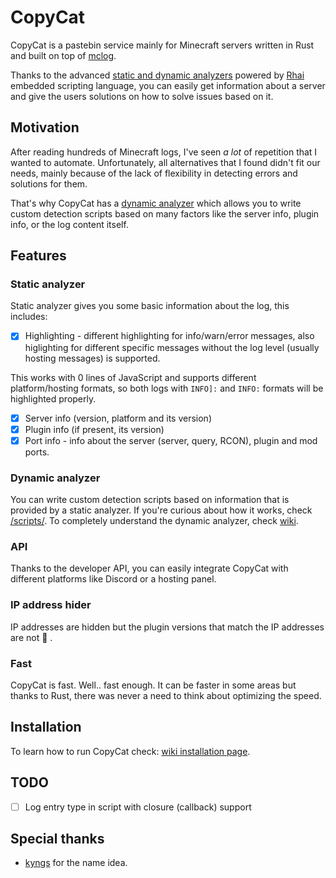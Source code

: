 # CopyCat
CopyCat is a pastebin service mainly for Minecraft servers written in Rust and built on top of [mclog](https://github.com/quick-898/mclog).

Thanks to the advanced [static and dynamic analyzers](https://github.com/quick-898/copycat/wiki/Analyzer) powered by [Rhai](https://rhai.rs/) embedded scripting language, you can easily get information about a server and give the users solutions on how to solve issues based on it.

## Motivation
After reading hundreds of Minecraft logs, I've seen *a lot* of repetition that I wanted to automate. Unfortunately, all alternatives that I found didn't fit our needs, mainly because of the lack of flexibility in detecting errors and solutions for them.

That's why CopyCat has a [dynamic analyzer](https://github.com/quick-898/copycat/wiki/Analyzer#Dynamic) which allows you to write custom detection scripts based on many factors like the server info, plugin info, or the log content itself.

## Features
### Static analyzer
Static analyzer gives you some basic information about the log, this includes:
- [x] Highlighting - different highlighting for info/warn/error messages, also higlighting for different specific messages without the log level (usually hosting messages) is supported.

This works with 0 lines of JavaScript and supports different platform/hosting formats, so both logs with `INFO]:` and `INFO:` formats will be highlighted properly.
- [x] Server info (version, platform and its version)
- [x] Plugin info (if present, its version)
- [x] Port info - info about the server (server, query, RCON), plugin and mod ports.

### Dynamic analyzer
You can write custom detection scripts based on information that is provided by a static analyzer. If you're curious about how it works, check [/scripts/](/scripts/).
To completely understand the dynamic analyzer, check [wiki](https://github.com/quick-898/copycat/wiki/Analyzer#Dynamic).

### API
Thanks to the developer API, you can easily integrate CopyCat with different platforms like Discord or a hosting panel.

### IP address hider
IP addresses are hidden but the plugin versions that match the IP addresses are not :tada: .

### Fast
CopyCat is fast. Well.. fast enough. It can be faster in some areas but thanks to Rust, there was never a need to think about optimizing the speed.

## Installation
To learn how to run CopyCat check: [wiki installation page](https://github.com/quick-898/copycat/wiki/Instalation).

## TODO
- [ ] Log entry type in script with closure (callback) support

## Special thanks
- [kyngs](https://github.com/kyngs) for the name idea.

